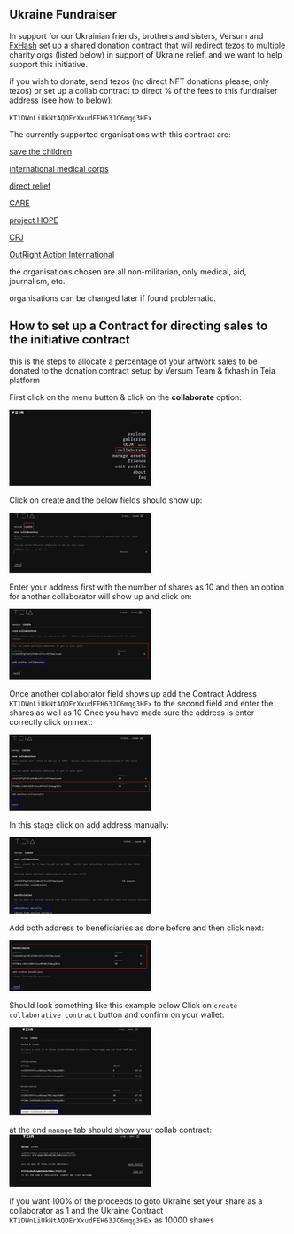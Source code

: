 ## Ukraine Fundraiser

In support for our Ukrainian friends, brothers and sisters, Versum and [FxHash](https://twitter.com/fx_hash_/status/1497113572085751810?s=20&t=mmvu8KPxybOa0TQXX32nFw) set up a shared donation contract that will redirect tezos to multiple charity orgs (listed below) in support of Ukraine relief, and we want to help support this initiative.


if you wish to donate, send tezos (no direct NFT donations please, only tezos) or set up a collab contract to direct % of the fees to this fundraiser address (see how to below):

`KT1DWnLiUkNtAQDErXxudFEH63JC6mqg3HEx`


The currently supported organisations with this contract are: 

[save the children](https://thegivingblock.com/donate/save-the-children/)

[international medical corps](https://thegivingblock.com/donate/international-medical-corps/)

[direct relief](https://thegivingblock.com/donate/direct-relief/)

[CARE](https://thegivingblock.com/donate/care/)

[project HOPE](https://thegivingblock.com/donate/project-hope/)

[CPJ](https://thegivingblock.com/donate/committee-to-protect-journalists/)

[OutRight Action International](https://thegivingblock.com/donate/outright-action-international/) 


the organisations chosen are all non-militarian, only medical, aid, journalism, etc.

organisations can be changed later if found problematic.


## How to set up a Contract for directing sales to the initiative contract

this is the steps to allocate a percentage of your artwork sales to be donated to the donation contract setup by Versum Team & fxhash in Teia platform 

First click on the menu button & click on the **collaborate** option:

<img width='256px' src="img/ukraine_fundraiser/step_01.png">

Click on create and the below fields should show up:

<img width='256px' src="img/ukraine_fundraiser/step_02.png">


Enter your address first with the number of shares as 10 and then an option for another collaborator will show up and click on:

<img width='256px' src="img/ukraine_fundraiser/step_03.png">



Once another collaborator field shows up add the Contract Address `KT1DWnLiUkNtAQDErXxudFEH63JC6mqg3HEx` to the second field and enter the shares as well as 10
Once you have made sure the address is enter correctly click on next:

<img width='256px' src="img/ukraine_fundraiser/step_04.png">


In this stage click on add address manually:

<img width='256px' src="img/ukraine_fundraiser/step_05.png">


Add both address to beneficiaries as done before and then click next:

<img width='256px' src="img/ukraine_fundraiser/step_06.png">

Should look something like this example below
Click on `create collaborative contract` button and confirm on your wallet:

<img width='256px' src="img/ukraine_fundraiser/step_07.png">


at the end `manage` tab should show your collab contract:
<img width='256px' src="img/ukraine_fundraiser/step_08.png">



if you want 100% of the proceeds to goto Ukraine set your
share as a collaborator as 1 and the Ukraine Contract `KT1DWnLiUkNtAQDErXxudFEH63JC6mqg3HEx` as
10000 shares 
